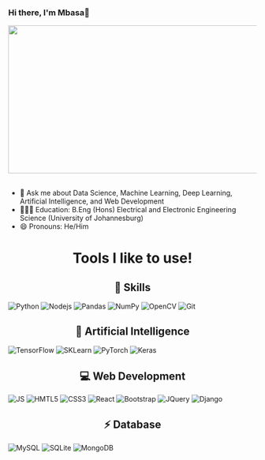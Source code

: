 ### Hi there, I'm Mbasa👋

<div id="header" align="center">
  <img src="https://media.giphy.com/media/qgQUggAC3Pfv687qPC/giphy.gif" width="600" height ="300"/>
</div>
<br>

- 💬 Ask me about Data Science, Machine Learning, Deep Learning, Artificial Intelligence, and Web Development
- 🧑🏾‍🎓 Education: B.Eng (Hons) Electrical and Electronic Engineering Science (University of Johannesburg)
- 😄 Pronouns: He/Him



<h1 align = "center"> Tools I like to use! </h1>


<h2 align="center">🚀 Skills</h2>
<span><img src="https://img.shields.io/badge/Python-3776AB?style=for-the-badge&logo=python&logoColor=white" alt="Python">  <img src="https://img.shields.io/badge/Node.js-43853D?style=for-the-badge&logo=node.js&logoColor=white" alt="Nodejs"> <img alt="Pandas" src="https://img.shields.io/badge/pandas-%23150458.svg?&style=for-the-badge&logo=pandas&logoColor=white"/> <img alt="NumPy" src="https://img.shields.io/badge/numpy-%23013243.svg?&style=for-the-badge&logo=numpy&logoColor=white"/> <img src="https://img.shields.io/badge/OpenCV-27338e?style=for-the-badge&logo=OpenCV&logoColor=white" alt="OpenCV"> <img src="https://img.shields.io/badge/Git-F05032?style=for-the-badge&logo=git&logoColor=white" alt="Git"> </span>

<h2 align="center">🤖 Artificial Intelligence</h2>
<span><img alt="TensorFlow" src="https://img.shields.io/badge/TensorFlow-%23FF6F00.svg?&style=for-the-badge&logo=TensorFlow&logoColor=white"/> <img alt="SKLearn" src="https://img.shields.io/badge/scikit--learn-%23F7931E.svg?style=for-the-badge&logo=scikit-learn&logoColor=white"/> <img alt="PyTorch" src="https://img.shields.io/badge/PyTorch-%23EE4C2C.svg?style=for-the-badge&logo=PyTorch&logoColor=white"/> <img alt="Keras" src="https://img.shields.io/badge/Keras-%23D00000.svg?style=for-the-badge&logo=Keras&logoColor=white"/>
</span>

<h2 align="center">💻 Web Development</h2>
<span><img src="https://img.shields.io/badge/JavaScript-F7DF1E?style=for-the-badge&logo=javascript&logoColor=black" alt="JS"> <img src="https://img.shields.io/badge/HTML5-E34F26?style=for-the-badge&logo=html5&logoColor=white" alt="HMTL5"> <img src="https://img.shields.io/badge/CSS3-1572B6?style=for-the-badge&logo=css3&logoColor=white" alt="CSS3"> <img src="https://img.shields.io/badge/React-20232A?style=for-the-badge&logo=react&logoColor=61DAFB" alt="React"> <img src="https://img.shields.io/badge/Bootstrap-563D7C?style=for-the-badge&logo=bootstrap&logoColor=white" alt="Bootstrap"> <img src="https://img.shields.io/badge/jQuery-0769AD?style=for-the-badge&logo=jquery&logoColor=white" alt="JQuery"> <img src="https://img.shields.io/badge/Django-092E20?style=for-the-badge&logo=django&logoColor=white" alt="Django"></span>

<h2 align="center">⚡ Database</h2>
<span><img src="https://img.shields.io/badge/MySQL-005C84?style=for-the-badge&logo=mysql&logoColor=white" alt="MySQL"> <img src="https://img.shields.io/badge/SQLite-07405E?style=for-the-badge&logo=sqlite&logoColor=white" alt="SQLite"> <img src="https://img.shields.io/badge/MongoDB-4EA94B?style=for-the-badge&logo=mongodb&logoColor=white" alt="MongoDB"></span>

